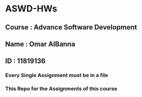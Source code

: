 # ASWD-HWs
## Course : Advance Software Development
## Name : Omar AlBanna
## ID : 11819136
### Every Single Assignment must be in a file 
### This Repo for the Assignments of this course 